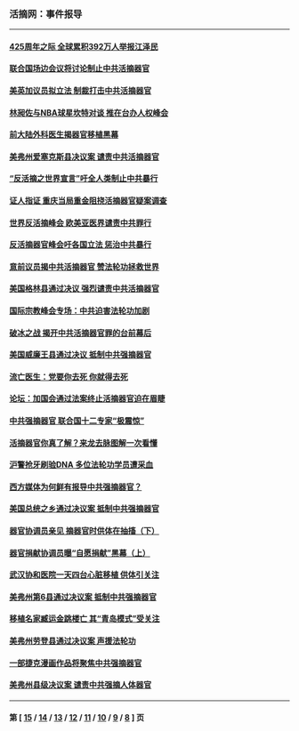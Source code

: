 ### 活摘网：事件报导
---
#### [425周年之际 全球累积392万人举报江泽民](../../pages/nf5877/n13719232.md?05100430) 
#### [联合国场边会议将讨论制止中共活摘器官](../../pages/nf5877/n13656361.md?05100430) 
#### [美英加议员拟立法 制裁打击中共活摘器官](../../pages/nf5877/n13430251.md?05100430) 
#### [林昶佐与NBA球星坎特对谈 推在台办人权峰会](../../pages/nf5877/n13414467.md?05100430) 
#### [前大陆外科医生揭器官移植黑幕](../../pages/nf5877/n13401416.md?05100430) 
#### [美弗州爱塞克斯县决议案 谴责中共活摘器官](../../pages/nf5877/n13320919.md?05100430) 
#### [“反活摘之世界宣言”吁全人类制止中共暴行](../../pages/nf5877/n13259730.md?05100430) 
#### [证人指证 重庆当局重金阻挠活摘器官疑案调查](../../pages/nf5877/n13259127.md?05100430) 
#### [世界反活摘峰会 欧美亚医界谴责中共罪行](../../pages/nf5877/n13253550.md?05100430) 
#### [反活摘器官峰会吁各国立法 惩治中共暴行](../../pages/nf5877/n13245052.md?05100430) 
#### [意前议员揭中共活摘器官 赞法轮功拯救世界](../../pages/nf5877/n13203445.md?05100430) 
#### [美国格林县通过决议 强烈谴责中共活摘器官](../../pages/nf5877/n13119367.md?05100430) 
#### [国际宗教峰会专场：中共迫害法轮功加剧](../../pages/nf5877/n13088279.md?05100430) 
#### [破冰之战 揭开中共活摘器官罪的台前幕后](../../pages/nf5877/n13082457.md?05100430) 
#### [美国威廉王县通过决议 抵制中共强摘器官](../../pages/nf5877/n13056521.md?05100430) 
#### [流亡医生：党要你去死 你就得去死](../../pages/nf5877/n13052835.md?05100430) 
#### [论坛：加国会通过法案终止活摘器官迫在眉睫](../../pages/nf5877/n13029839.md?05100430) 
#### [中共强摘器官 联合国十二专家“极震惊”](../../pages/nf5877/n13024313.md?05100430) 
#### [活摘器官你真了解？来龙去脉图解一次看懂](../../pages/nf5877/n13013820.md?05100430) 
#### [沪警抢牙刷验DNA 多位法轮功学员遭采血](../../pages/nf5877/n12969218.md?05100430) 
#### [西方媒体为何鲜有报导中共强摘器官？](../../pages/nf5877/n12932034.md?05100430) 
#### [美国总统之乡通过决议案 抵制中共强摘器官](../../pages/nf5877/n12908242.md?05100430) 
#### [器官协调员亲见 摘器官时供体在抽搐（下）](../../pages/nf5877/n12898622.md?05100430) 
#### [器官捐献协调员曝“自愿捐献”黑幕（上）](../../pages/nf5877/n12878830.md?05100430) 
#### [武汉协和医院一天四台心脏移植 供体引关注](../../pages/nf5877/n12863175.md?05100430) 
#### [美弗州第6县通过决议案 抵制中共强摘器官](../../pages/nf5877/n12805218.md?05100430) 
#### [移植名家臧运金跳楼亡 其“青岛模式”受关注](../../pages/nf5877/n12803746.md?05100430) 
#### [美弗州劳登县通过决议案 声援法轮功](../../pages/nf5877/n12785715.md?05100430) 
#### [一部捷克漫画作品将聚焦中共强摘器官](../../pages/nf5877/n12785954.md?05100430) 
#### [美弗州县级决议案 谴责中共强摘人体器官](../../pages/nf5877/n12721290.md?05100430) 

---
#### 第 [ [15](./15.md?05100430) / [14](./14.md?05100430) / [13](./13.md?05100430) / [12](./12.md?05100430) / [11](./11.md?05100430) / [10](./10.md?05100430) / [9](./9.md?05100430) / [8](./8.md?05100430) ] 页
